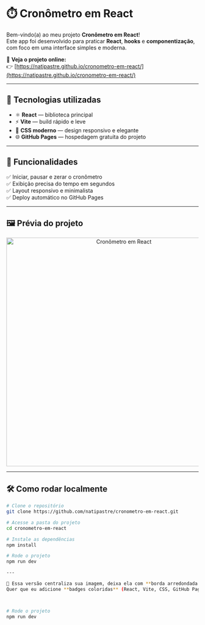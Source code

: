 # ⏱️ Cronômetro em React

Bem-vindo(a) ao meu projeto **Cronômetro em React**!  
Este app foi desenvolvido para praticar **React**, **hooks** e **componentização**, com foco em uma interface simples e moderna.

🔗 **Veja o projeto online:**  
👉 [https://natipastre.github.io/cronometro-em-react/](https://natipastre.github.io/cronometro-em-react/)

---

## 🚀 Tecnologias utilizadas

- ⚛️ **React** — biblioteca principal  
- ⚡ **Vite** — build rápido e leve  
- 🎨 **CSS moderno** — design responsivo e elegante  
- 🌐 **GitHub Pages** — hospedagem gratuita do projeto  

---

## 🎯 Funcionalidades

✅ Iniciar, pausar e zerar o cronômetro  
✅ Exibição precisa do tempo em segundos  
✅ Layout responsivo e minimalista  
✅ Deploy automático no GitHub Pages  

---

## 🖼️ Prévia do projeto

<p align="center">
  <img 
    src="https://i.postimg.cc/hth1QQZ8/Captura-de-tela-2025-10-18-211658.jpg" 
    alt="Cronômetro em React" 
    width="600px"
  >
</p>

---

## 🛠️ Como rodar localmente

```bash
# Clone o repositório
git clone https://github.com/natipastre/cronometro-em-react.git

# Acesse a pasta do projeto
cd cronometro-em-react

# Instale as dependências
npm install

# Rode o projeto
npm run dev

---

💅 Essa versão centraliza sua imagem, deixa ela com **borda arredondada e sombra leve**, e mantém o layout profissional.  
Quer que eu adicione **badges coloridas** (React, Vite, CSS, GitHub Pages) no topo também? Isso deixa o README ainda mais bonito visualmente.



# Rode o projeto
npm run dev
